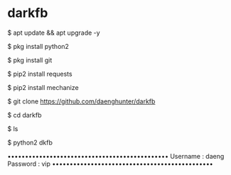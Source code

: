 # darkfb

$ apt update && apt upgrade -y

$ pkg install python2

$ pkg install git

$ pip2 install requests

$ pip2 install mechanize

$ git clone https://github.com/daenghunter/darkfb

$ cd darkfb

$ ls

$ python2 dkfb


••••••••••••••••••••••••••••••••••••••••••••••
Username : daeng
Password : vip
••••••••••••••••••••••••••••••••••••••••••••••